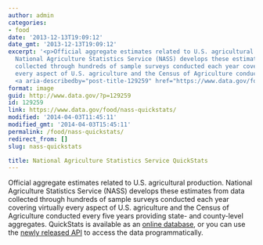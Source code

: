 ```yaml
---
author: admin
categories:
- food
date: '2013-12-13T19:09:12'
date_gmt: '2013-12-13T19:09:12'
excerpt: '<p>Official aggregate estimates related to U.S. agricultural production.
  National Agriculture Statistics Service (NASS) develops these estimates from data
  collected through hundreds of sample surveys conducted each year covering virtually
  every aspect of U.S. agriculture and the Census of Agriculture conducted &hellip;
  <a aria-describedby="post-title-129259" href="https://www.data.gov/food/nass-quickstats/">Continued</a></p>'
format: image
guid: http://www.data.gov/?p=129259
id: 129259
link: https://www.data.gov/food/nass-quickstats/
modified: '2014-04-03T11:45:11'
modified_gmt: '2014-04-03T15:45:11'
permalink: /food/nass-quickstats/
redirect_from: []
slug: nass-quickstats

title: National Agriculture Statistics Service QuickStats
---
```


Official aggregate estimates related to U.S. agricultural production. National Agriculture Statistics Service (NASS) develops these estimates from data collected through hundreds of sample surveys conducted each year covering virtually every aspect of U.S. agriculture and the Census of Agriculture conducted every five years providing state- and county-level aggregates. QuickStats is available as an [online database](http://www.quickstats.nass.usda.gov/), or you can use the [newly released API](http://www.quickstats.nass.usda.gov/api) to access the data programmatically.

